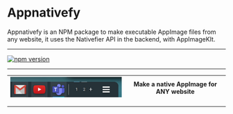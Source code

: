 # Appnativefy 

Appnativefy is an NPM package to make executable AppImage files from any website, it uses the Nativefier API in the backend, with AppImageKIt. 

---

[![npm version](https://badge.fury.io/js/appnativefy.svg)](https://badge.fury.io/js/appnativefy)

---
 ![Dock](gifs/dock.png)           |  Make a native AppImage for ANY website
 :-------------------------------:|:-----------------------------------------:
 
--- 

